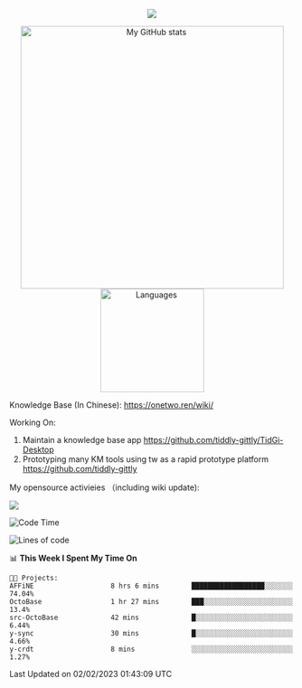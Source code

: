 <a href="https://github.com/linonetwo">
    <p align="center">
        <img src="https://github-profile-trophy.vercel.app/?username=linonetwo&column=7&theme=onedark"/>
    </p>
</a>
<a align="center" href="https://github.com/linonetwo">
  <p align="center">
    <img src="https://github-readme-stats.vercel.app/api?username=linonetwo&show_icons=true&count_private=true" alt="My GitHub stats" width="465"/>
    <img src="https://github-readme-stats.vercel.app/api/top-langs/?username=linonetwo&layout=compact&langs_count=10" alt="Languages" height="183">
  </p>
</a>

Knowledge Base (In Chinese): https://onetwo.ren/wiki/

Working On: 

1. Maintain a knowledge base app https://github.com/tiddly-gittly/TidGi-Desktop
1. Prototyping many KM tools using tw as a rapid prototype platform https://github.com/tiddly-gittly

My opensource activieies （including wiki update):

![](https://visitor-badge.glitch.me/badge?page_id=linonetwo.linonetwo)

<!--START_SECTION:waka-->
![Code Time](http://img.shields.io/badge/Code%20Time-1%2C496%20hrs%2020%20mins-blue)

![Lines of code](https://img.shields.io/badge/From%20Hello%20World%20I%27ve%20Written-2%20Million%20lines%20of%20code-blue)

📊 **This Week I Spent My Time On** 

```text
🐱‍💻 Projects: 
AFFiNE                   8 hrs 6 mins        ██████████████████░░░░░░░   74.04% 
OctoBase                 1 hr 27 mins        ███░░░░░░░░░░░░░░░░░░░░░░   13.4% 
src-OctoBase             42 mins             █░░░░░░░░░░░░░░░░░░░░░░░░   6.44% 
y-sync                   30 mins             █░░░░░░░░░░░░░░░░░░░░░░░░   4.66% 
y-crdt                   8 mins              ░░░░░░░░░░░░░░░░░░░░░░░░░   1.27%

```


 Last Updated on 02/02/2023 01:43:09 UTC
<!--END_SECTION:waka-->

